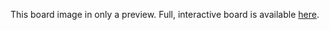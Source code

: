 This board image in only a preview. Full, interactive board is available [here](https://whimsical.com/Ldt6gUncijq3FAmLS4TVYx#AhRp651J2qctdPDTneTRpMErA).